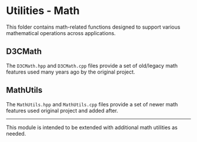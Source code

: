 # Utilities - Math

This folder contains math-related functions designed to support various mathematical operations across applications.

## D3CMath

The `D3CMath.hpp` and `D3CMath.cpp` files provide a set of old/legacy math features used many years ago by the original project.

## MathUtils

The `MathUtils.hpp` and `MathUtils.cpp` files provide a set of newer math features used original project and added after.

---

This module is intended to be extended with additional math utilities as needed.
